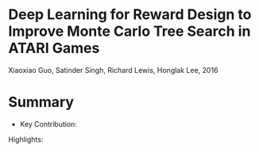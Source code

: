 # Deep Learning for Reward Design to Improve Monte Carlo Tree Search in ATARI Games
Xiaoxiao Guo, Satinder Singh, Richard Lewis, Honglak Lee, 2016

# Summary

- Key Contribution: 

Highlights:

